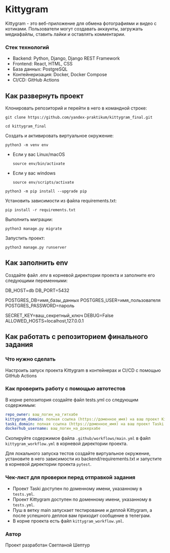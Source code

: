 # Kittygram #

Kittygram - это веб-приложение для обмена фотографиями и видео с котиками. Пользователи могут создавать аккаунты, загружать медиафайлы, ставить лайки и оставлять комментарии.

### Стек технологий ###

- Backend: Python, Django, Django REST Framework
- Frontend: React, HTML, CSS
- База данных: PostgreSQL
- Контейнеризация: Docker, Docker Compose
- CI/CD: GitHub Actions

## Как развернуть проект ##

Клонировать репозиторий и перейти в него в командной строке:

```
git clone https://github.com/yandex-praktikum/kittygram_final.git
```

```
cd kittygram_final
```

Cоздать и активировать виртуальное окружение:

```
python3 -m venv env
```

* Если у вас Linux/macOS

    ```
    source env/bin/activate
    ```

* Если у вас windows

    ```
    source env/scripts/activate
    ```

```
python3 -m pip install --upgrade pip
```

Установить зависимости из файла requirements.txt:

```
pip install -r requirements.txt
```

Выполнить миграции:

```
python3 manage.py migrate
```

Запустить проект:

```
python3 manage.py runserver
```
## Как заполнить env ##

Создайте файл .env в корневой директории проекта и заполните его следующими переменными:

DB_HOST=db
DB_PORT=5432

POSTGRES_DB=имя_базы_данных
POSTGRES_USER=имя_пользователя
POSTGRES_PASSWORD=пароль

SECRET_KEY=ваш_секретный_ключ
DEBUG=False
ALLOWED_HOSTS=localhost,127.0.0.1

##  Как работать с репозиторием финального задания ##

### Что нужно сделать ###

Настроить запуск проекта Kittygram в контейнерах и CI/CD с помощью GitHub Actions

### Как проверить работу с помощью автотестов ###

В корне репозитория создайте файл tests.yml со следующим содержимым:
```yaml
repo_owner: ваш_логин_на_гитхабе
kittygram_domain: полная ссылка (https://доменное_имя) на ваш проект Kittygram
taski_domain: полная ссылка (https://доменное_имя) на ваш проект Taski
dockerhub_username: ваш_логин_на_докерхабе
```

Скопируйте содержимое файла `.github/workflows/main.yml` в файл `kittygram_workflow.yml` в корневой директории проекта.

Для локального запуска тестов создайте виртуальное окружение, установите в него зависимости из backend/requirements.txt и запустите в корневой директории проекта `pytest`.

### Чек-лист для проверки перед отправкой задания ###

- Проект Taski доступен по доменному имени, указанному в `tests.yml`.
- Проект Kittygram доступен по доменному имени, указанному в `tests.yml`.
- Пуш в ветку main запускает тестирование и деплой Kittygram, а после успешного деплоя вам приходит сообщение в телеграм.
- В корне проекта есть файл `kittygram_workflow.yml`.

### Автор ###
Проект разработан Светланой Шептур